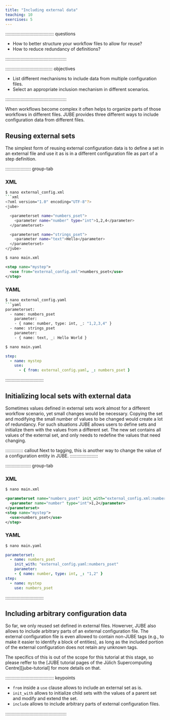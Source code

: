 ```yaml
---
title: "Including external data"
teaching: 10
exercises: 5
---
```


:::::::::::::::::::::::::::::::::::::: questions

- How to better structure your workflow files to allow for reuse?
- How to reduce redundancy of definitions?

::::::::::::::::::::::::::::::::::::::::::::::::

::::::::::::::::::::::::::::::::::::: objectives

- List different mechanisms to include data from multiple configuration files.
- Select an appropriate inclusion mechanism in different scenarios.

::::::::::::::::::::::::::::::::::::::::::::::::

When workflows become complex it often helps to organize parts of those workflows in different files.
JUBE provides three different ways to include configuration data from different files.

## Reusing external sets

The simplest form of reusing external configuration data is to define a set in an external file and use it as is in a different configuration file as part of a step definition.

:::::::::::::::::::: group-tab
### XML
```sh
$ nano external_config.xml
```xml
<?xml version="1.0" encoding="UTF-8"?>
<jube>

  <parameterset name="numbers_pset">
    <parameter name="number" type="int">1,2,4</parameter>
  </parameterset>

  <parameterset name="strings_pset">
    <parameter name="text">Hello</parameter>
  </parameterset>
</jube>
```
```sh
$ nano main.xml
```
```xml
<step name="mystep">
  <use from="external_config.xml">numbers_pset</use>
</step>
```
### YAML
```sh
$ nano external_config.yaml
```yaml
parameterset:
  - name: numbers_pset
    parameter:
    - { name: number, type: int, _: "1,2,3,4" }
  - name: strings_pset
    parameter:
    - { name: text, _: Hello World }
```
```sh
$ nano main.yaml
```
```yaml
step:
  - name: mystep
    use:
      - { from: external_config.yaml, _: numbers_pset }
```
::::::::::::::::::::::::::::::

## Initializing local sets with external data

Sometimes values defined in external sets work almost for a different workflow scenario, yet small changes would be necessary.
Copying the set and modifying the small number of values to be changed would create a lot of redundancy.
For such situations JUBE allows users to define sets and initialize them with the values from a different set.
The new set contains all values of the external set, and only needs to redefine the values that need changing.

:::::::::::::: callout
Next to tagging, this is another way to change the value of a configuration entity in JUBE.
::::::::::::::::::::::

:::::::::::::::::::: group-tab
### XML
```sh
$ nano main.xml
```
```xml
<parameterset name="numbers_pset" init_with="external_config.xml:numbers.xml">
  <parameter name="number" type="int">1,2</parameter>
</parameterset>
<step name="mystep">
  <use>numbers_pset</use>
</step>
```
### YAML
```sh
$ nano main.yaml
```
```yaml
parameterset:
  - name: numbers_pset
    init_with: "external_config.yaml:numbers_pset"
    parameter:
    - { name: number, type: int, _: "1,2" }
step:
  - name: mystep
    use: numbers_pset
```
::::::::::::::::::::::::::::::

## Including arbitrary configuration data

So far, we only reused set defined in external files.
Howerver, JUBE also allows to include arbitrary parts of an external configuration file.
The external configuration file is even allowed to contain non-JUBE tags (e.g., to make it easier to identify a block of entities), as long as the included portion of the external configuration does not retain any unknown tags.

The specifics of this is out of the scope for this tutorial at this stage, so please reffer to the
[JUBE tutorial pages of the Jülich Supercomputing Centre][jube-tutorial] for more details on that.

:::::::::::::::::::::::::::::::::::::: keypoints

- `from` inside a `use` clause allows to include an external set as is.
- `init_with` allows to initialize child sets with the values of a parent set and modify and extend the set.
- `include` allows to include arbitrary parts of external configuration files.

::::::::::::::::::::::::::::::::::::::::::::::::